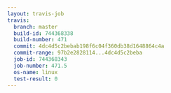 ```yaml
---
layout: travis-job
travis:
  branch: master
  build-id: 744368338
  build-number: 471
  commit: 4dc4d5c2bebab198f6c04f360db38d1648864c4a
  commit-range: 97b2e2828114...4dc4d5c2beba
  job-id: 744368343
  job-number: 471.5
  os-name: linux
  test-result: 0
---
```

